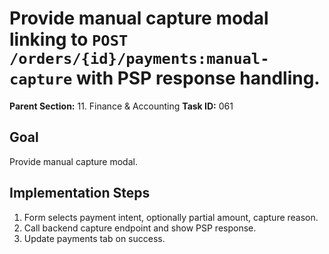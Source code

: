 # Provide manual capture modal linking to `POST /orders/{id}/payments:manual-capture` with PSP response handling.

**Parent Section:** 11. Finance & Accounting
**Task ID:** 061

## Goal
Provide manual capture modal.

## Implementation Steps
1. Form selects payment intent, optionally partial amount, capture reason.
2. Call backend capture endpoint and show PSP response.
3. Update payments tab on success.
